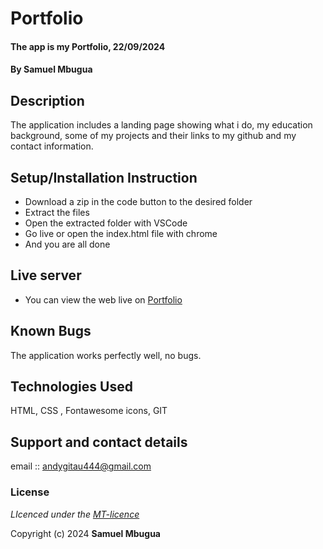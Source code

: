 # Portfolio
#### The app is my Portfolio, 22/09/2024
#### **By Samuel Mbugua**
## Description
The application includes a  landing page showing what i do, my education background, some of my projects and their links to my github  and my contact information.

## Setup/Installation Instruction
* Download a zip in the code button to the desired folder
* Extract the files
* Open the extracted folder with VSCode
* Go live or open the index.html file with chrome
* And you are all done

## Live server
* You can view the web live on [Portfolio](https://andysam254.github.io/Portfolio/)

## Known Bugs
The application works perfectly well, no bugs.

## Technologies Used
HTML, CSS , Fontawesome icons, GIT

## Support and contact details
email :: andygitau444@gmail.com
### License
*LIcenced under the [MT-licence](ttps://andysam254.github.io/Portfolio//blob/master/LICENSE.md)*

Copyright (c) 2024 **Samuel Mbugua**
